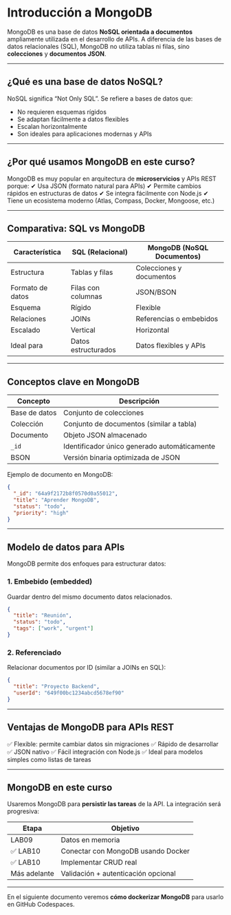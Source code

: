# Introducción a MongoDB

MongoDB es una base de datos **NoSQL orientada a documentos** ampliamente utilizada en el desarrollo de APIs. A diferencia de las bases de datos relacionales (SQL), MongoDB no utiliza tablas ni filas, sino **colecciones** y **documentos JSON**.

---

## ¿Qué es una base de datos NoSQL?

NoSQL significa “Not Only SQL”. Se refiere a bases de datos que:

* No requieren esquemas rígidos
* Se adaptan fácilmente a datos flexibles
* Escalan horizontalmente
* Son ideales para aplicaciones modernas y APIs

---

## ¿Por qué usamos MongoDB en este curso?

MongoDB es muy popular en arquitectura de **microservicios** y APIs REST porque:
✔ Usa JSON (formato natural para APIs)
✔ Permite cambios rápidos en estructuras de datos
✔ Se integra fácilmente con Node.js
✔ Tiene un ecosistema moderno (Atlas, Compass, Docker, Mongoose, etc.)

---

## Comparativa: SQL vs MongoDB

| Característica   | SQL (Relacional)    | MongoDB (NoSQL Documentos) |
| ---------------- | ------------------- | -------------------------- |
| Estructura       | Tablas y filas      | Colecciones y documentos   |
| Formato de datos | Filas con columnas  | JSON/BSON                  |
| Esquema          | Rígido              | Flexible                   |
| Relaciones       | JOINs               | Referencias o embebidos    |
| Escalado         | Vertical            | Horizontal                 |
| Ideal para       | Datos estructurados | Datos flexibles y APIs     |

---

## Conceptos clave en MongoDB

| Concepto      | Descripción                                  |
| ------------- | -------------------------------------------- |
| Base de datos | Conjunto de colecciones                      |
| Colección     | Conjunto de documentos (similar a tabla)     |
| Documento     | Objeto JSON almacenado                       |
| `_id`         | Identificador único generado automáticamente |
| BSON          | Versión binaria optimizada de JSON           |

Ejemplo de documento en MongoDB:

```json
{
  "_id": "64a9f2172b8f0570d0a55012",
  "title": "Aprender MongoDB",
  "status": "todo",
  "priority": "high"
}
```

---

## Modelo de datos para APIs

MongoDB permite dos enfoques para estructurar datos:

### 1. Embebido (embedded)

Guardar dentro del mismo documento datos relacionados.

```json
{
  "title": "Reunión",
  "status": "todo",
  "tags": ["work", "urgent"]
}
```

### 2. Referenciado

Relacionar documentos por ID (similar a JOINs en SQL):

```json
{
  "title": "Proyecto Backend",
  "userId": "649f00bc1234abcd5678ef90"
}
```

---

## Ventajas de MongoDB para APIs REST

✅ Flexible: permite cambiar datos sin migraciones
✅ Rápido de desarrollar
✅ JSON nativo
✅ Fácil integración con Node.js
✅ Ideal para modelos simples como listas de tareas

---

## MongoDB en este curso

Usaremos MongoDB para **persistir las tareas** de la API. La integración será progresiva:

| Etapa        | Objetivo                            |
| ------------ | ----------------------------------- |
| LAB09        | Datos en memoria                    |
| ✅ LAB10      | Conectar con MongoDB usando Docker  |
| ✅ LAB10      | Implementar CRUD real               |
| Más adelante | Validación + autenticación opcional |

---

En el siguiente documento veremos **cómo dockerizar MongoDB** para usarlo en GitHub Codespaces.